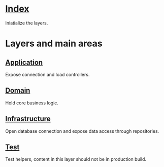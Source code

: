# [Index](index.ts)
Iniatialize the layers.

# Layers and main areas

## [Application](application)
Expose connection and load controllers.

## [Domain](domain)
Hold core business logic.

## [Infrastructure](infrastructure)
Open database connection and expose data access through repositories.

## [Test](test)
Test helpers, content in this layer should not be in production build.